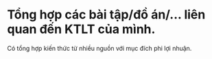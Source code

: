 # Tổng hợp các bài tập/đồ án/... liên quan đến KTLT của mình.

Có tổng hợp kiến thức từ nhiều nguồn với mục đích phi lợi nhuận.
